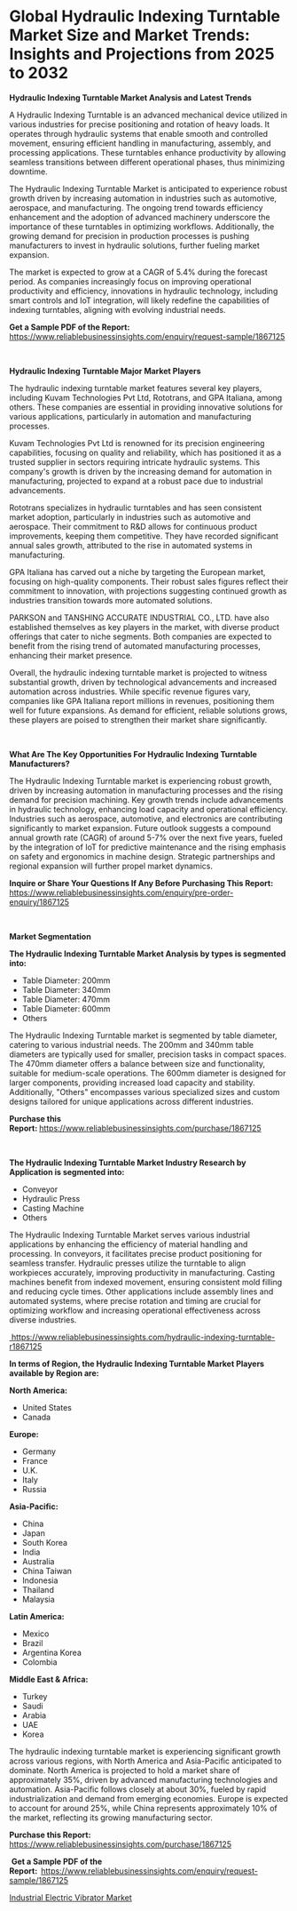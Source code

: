 <p><h1>Global Hydraulic Indexing Turntable Market Size and Market Trends: Insights and Projections from 2025 to 2032</h1></p><p><strong>Hydraulic Indexing Turntable Market Analysis and Latest Trends</strong></p>
<p><p>A Hydraulic Indexing Turntable is an advanced mechanical device utilized in various industries for precise positioning and rotation of heavy loads. It operates through hydraulic systems that enable smooth and controlled movement, ensuring efficient handling in manufacturing, assembly, and processing applications. These turntables enhance productivity by allowing seamless transitions between different operational phases, thus minimizing downtime.</p><p>The Hydraulic Indexing Turntable Market is anticipated to experience robust growth driven by increasing automation in industries such as automotive, aerospace, and manufacturing. The ongoing trend towards efficiency enhancement and the adoption of advanced machinery underscore the importance of these turntables in optimizing workflows. Additionally, the growing demand for precision in production processes is pushing manufacturers to invest in hydraulic solutions, further fueling market expansion.</p><p>The market is expected to grow at a CAGR of 5.4% during the forecast period. As companies increasingly focus on improving operational productivity and efficiency, innovations in hydraulic technology, including smart controls and IoT integration, will likely redefine the capabilities of indexing turntables, aligning with evolving industrial needs.</p></p>
<p><strong>Get a Sample PDF of the Report:&nbsp;</strong> <a href="https://www.reliablebusinessinsights.com/enquiry/request-sample/1867125?utm_campaign=3298&utm_medium=2&utm_source=Github&utm_content=ia&utm_term=12042025&utm_id=hydraulic-indexing-turntable">https://www.reliablebusinessinsights.com/enquiry/request-sample/1867125</a></p>
<p>&nbsp;</p>
<p><strong>Hydraulic Indexing Turntable Major Market Players</strong></p>
<p><p>The hydraulic indexing turntable market features several key players, including Kuvam Technologies Pvt Ltd, Rototrans, and GPA Italiana, among others. These companies are essential in providing innovative solutions for various applications, particularly in automation and manufacturing processes.</p><p>Kuvam Technologies Pvt Ltd is renowned for its precision engineering capabilities, focusing on quality and reliability, which has positioned it as a trusted supplier in sectors requiring intricate hydraulic systems. This company's growth is driven by the increasing demand for automation in manufacturing, projected to expand at a robust pace due to industrial advancements.</p><p>Rototrans specializes in hydraulic turntables and has seen consistent market adoption, particularly in industries such as automotive and aerospace. Their commitment to R&D allows for continuous product improvements, keeping them competitive. They have recorded significant annual sales growth, attributed to the rise in automated systems in manufacturing.</p><p>GPA Italiana has carved out a niche by targeting the European market, focusing on high-quality components. Their robust sales figures reflect their commitment to innovation, with projections suggesting continued growth as industries transition towards more automated solutions.</p><p>PARKSON and TANSHING ACCURATE INDUSTRIAL CO., LTD. have also established themselves as key players in the market, with diverse product offerings that cater to niche segments. Both companies are expected to benefit from the rising trend of automated manufacturing processes, enhancing their market presence.</p><p>Overall, the hydraulic indexing turntable market is projected to witness substantial growth, driven by technological advancements and increased automation across industries. While specific revenue figures vary, companies like GPA Italiana report millions in revenues, positioning them well for future expansions. As demand for efficient, reliable solutions grows, these players are poised to strengthen their market share significantly.</p></p>
<p>&nbsp;</p>
<p><strong>What Are The Key Opportunities For Hydraulic Indexing Turntable Manufacturers?</strong></p>
<p><p>The Hydraulic Indexing Turntable market is experiencing robust growth, driven by increasing automation in manufacturing processes and the rising demand for precision machining. Key growth trends include advancements in hydraulic technology, enhancing load capacity and operational efficiency. Industries such as aerospace, automotive, and electronics are contributing significantly to market expansion. Future outlook suggests a compound annual growth rate (CAGR) of around 5-7% over the next five years, fueled by the integration of IoT for predictive maintenance and the rising emphasis on safety and ergonomics in machine design. Strategic partnerships and regional expansion will further propel market dynamics.</p></p>
<p><strong>Inquire or Share Your Questions If Any Before Purchasing This Report:</strong> <a href="https://www.reliablebusinessinsights.com/enquiry/pre-order-enquiry/1867125?utm_campaign=3298&utm_medium=2&utm_source=Github&utm_content=ia&utm_term=12042025&utm_id=hydraulic-indexing-turntable">https://www.reliablebusinessinsights.com/enquiry/pre-order-enquiry/1867125</a></p>
<p>&nbsp;</p>
<p><strong>Market Segmentation</strong></p>
<p><strong>The Hydraulic Indexing Turntable Market Analysis by types is segmented into:</strong></p>
<p><ul><li>Table Diameter: 200mm</li><li>Table Diameter: 340mm</li><li>Table Diameter: 470mm</li><li>Table Diameter: 600mm</li><li>Others</li></ul></p>
<p><p>The Hydraulic Indexing Turntable market is segmented by table diameter, catering to various industrial needs. The 200mm and 340mm table diameters are typically used for smaller, precision tasks in compact spaces. The 470mm diameter offers a balance between size and functionality, suitable for medium-scale operations. The 600mm diameter is designed for larger components, providing increased load capacity and stability. Additionally, "Others" encompasses various specialized sizes and custom designs tailored for unique applications across different industries.</p></p>
<p><strong>Purchase this Report:&nbsp;</strong><a href="https://www.reliablebusinessinsights.com/purchase/1867125?utm_campaign=3298&utm_medium=2&utm_source=Github&utm_content=ia&utm_term=12042025&utm_id=hydraulic-indexing-turntable">https://www.reliablebusinessinsights.com/purchase/1867125</a></p>
<p>&nbsp;</p>
<p><strong>The Hydraulic Indexing Turntable Market Industry Research by Application is segmented into:</strong></p>
<p><ul><li>Conveyor</li><li>Hydraulic Press</li><li>Casting Machine</li><li>Others</li></ul></p>
<p><p>The Hydraulic Indexing Turntable Market serves various industrial applications by enhancing the efficiency of material handling and processing. In conveyors, it facilitates precise product positioning for seamless transfer. Hydraulic presses utilize the turntable to align workpieces accurately, improving productivity in manufacturing. Casting machines benefit from indexed movement, ensuring consistent mold filling and reducing cycle times. Other applications include assembly lines and automated systems, where precise rotation and timing are crucial for optimizing workflow and increasing operational effectiveness across diverse industries.</p></p>
<p><a href="https://www.reliablebusinessinsights.com/hydraulic-indexing-turntable-r1867125?utm_campaign=3298&utm_medium=2&utm_source=Github&utm_content=ia&utm_term=12042025&utm_id=hydraulic-indexing-turntable">&nbsp;https://www.reliablebusinessinsights.com/hydraulic-indexing-turntable-r1867125</a></p>
<p><strong>In terms of Region, the Hydraulic Indexing Turntable Market Players available by Region are:</strong></p>
<p>
    <p> <strong> North America: </strong>
        <ul>
            <li>United States</li>
            <li>Canada</li>
        </ul>
        </p> 
    <p> <strong> Europe: </strong>
        <ul>
            <li>Germany</li>
            <li>France</li>
            <li>U.K.</li>
            <li>Italy</li>
            <li>Russia</li>
        </ul>
        </p> 
    <p> <strong> Asia-Pacific: </strong>
        <ul>
            <li>China</li>
            <li>Japan</li>
            <li>South Korea</li>
            <li>India</li>
            <li>Australia</li>
            <li>China Taiwan</li>
            <li>Indonesia</li>
            <li>Thailand</li>
            <li>Malaysia</li>
        </ul>
        </p> 
    <p> <strong> Latin America: </strong>
        <ul>
            <li>Mexico</li>
            <li>Brazil</li>
            <li>Argentina Korea</li>
            <li>Colombia</li>
        </ul>
        </p> 
    <p> <strong> Middle East & Africa: </strong>
        <ul>
            <li>Turkey</li>
            <li>Saudi</li>
            <li>Arabia</li>
            <li>UAE</li>
            <li>Korea</li>
        </ul>
    </p>
    </p>
<p><p>The hydraulic indexing turntable market is experiencing significant growth across various regions, with North America and Asia-Pacific anticipated to dominate. North America is projected to hold a market share of approximately 35%, driven by advanced manufacturing technologies and automation. Asia-Pacific follows closely at about 30%, fueled by rapid industrialization and demand from emerging economies. Europe is expected to account for around 25%, while China represents approximately 10% of the market, reflecting its growing manufacturing sector.</p></p>
<p><strong>Purchase this Report: </strong><a href="https://www.reliablebusinessinsights.com/purchase/1867125?utm_campaign=3298&utm_medium=2&utm_source=Github&utm_content=ia&utm_term=12042025&utm_id=hydraulic-indexing-turntable">https://www.reliablebusinessinsights.com/purchase/1867125</a></p>
<p>&nbsp;<strong>Get a Sample PDF of the Report:&nbsp;&nbsp;</strong><a href="https://www.reliablebusinessinsights.com/enquiry/request-sample/1867125?utm_campaign=3298&utm_medium=2&utm_source=Github&utm_content=ia&utm_term=12042025&utm_id=hydraulic-indexing-turntable">https://www.reliablebusinessinsights.com/enquiry/request-sample/1867125</a></p>
<p><strong></strong></p>
<p><p><a href="https://github.com/nacrehuipie/Market-Research-Report-List-1/blob/main/industrial-electric-vibrator-market.md?utm_campaign=3298&utm_medium=2&utm_source=Github&utm_content=ia&utm_term=12042025&utm_id=hydraulic-indexing-turntable">Industrial Electric Vibrator Market</a></p></p>